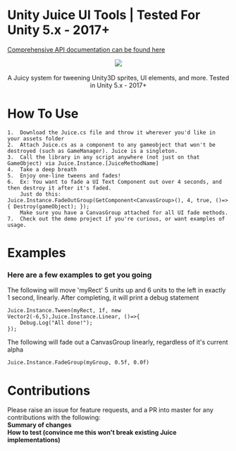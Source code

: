 # Unity Juice UI Tools | Tested For Unity 5.x - 2017+
[Comprehensive API documentation can be found here](https://github.com/James9074/Unity-Juice-UI/wiki/API-Reference-Docs)

<p align="center">
  <img src="https://puu.sh/zvGnH/b382b6c3dd.gif">
  <br/><br/>
  <span>A Juicy system for tweening Unity3D sprites, UI elements, and more. Tested in Unity 5.x - 2017+</span>
</p>

How To Use
=======

	1.  Download the Juice.cs file and throw it wherever you'd like in your assets folder
	2.  Attach Juice.cs as a component to any gameobject that won't be destroyed (such as GameManager). Juice is a singleton.
	3.  Call the library in any script anywhere (not just on that GameObject) via Juice.Instance.[JuiceMethodName]
	4.  Take a deep breath
	5.  Enjoy one-line tweens and fades!
	6.  Ex: You want to fade a UI Text Component out over 4 seconds, and then destroy it after it's faded.
		Just do this: Juice.Instance.FadeOutGroup(GetComponent<CanvasGroup>(), 4, true, ()=> { Destroy(gameObject); });
		Make sure you have a CanvasGroup attached for all UI fade methods.
	7.  Check out the demo project if you're curious, or want examples of usage.

Examples
=======
### Here are a few examples to get you going

The following will move 'myRect' 5 units up and 6 units to the left in exactly 1 second, linearly. After completing, it will print a debug statement

	Juice.Instance.Tween(myRect, 1f, new Vector2(-6,5),Juice.Instance.Linear, ()=>{
		Debug.Log("All done!");
	});

The following will fade out a CanvasGroup linearly, regardless of it's current alpha

	Juice.Instance.FadeGroup(myGroup, 0.5f, 0.0f)

Contributions
=======
Please raise an issue for feature requests, and a PR into master for any contributions with the following:
<br/>**Summary of changes**
<br/>**How to test (convince me this won't break existing Juice implementations)**
